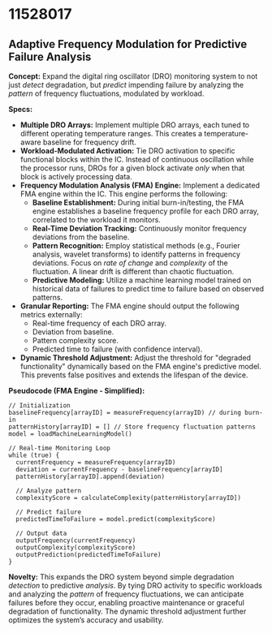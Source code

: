 # 11528017

## Adaptive Frequency Modulation for Predictive Failure Analysis

**Concept:** Expand the digital ring oscillator (DRO) monitoring system to not just *detect* degradation, but *predict* impending failure by analyzing the *pattern* of frequency fluctuations, modulated by workload.

**Specs:**

*   **Multiple DRO Arrays:** Implement multiple DRO arrays, each tuned to different operating temperature ranges. This creates a temperature-aware baseline for frequency drift.
*   **Workload-Modulated Activation:** Tie DRO activation to specific functional blocks within the IC. Instead of continuous oscillation while the processor runs, DROs for a given block activate *only* when that block is actively processing data.
*   **Frequency Modulation Analysis (FMA) Engine:** Implement a dedicated FMA engine within the IC. This engine performs the following:
    *   **Baseline Establishment:** During initial burn-in/testing, the FMA engine establishes a baseline frequency profile for each DRO array, correlated to the workload it monitors.
    *   **Real-Time Deviation Tracking:** Continuously monitor frequency deviations from the baseline.
    *   **Pattern Recognition:** Employ statistical methods (e.g., Fourier analysis, wavelet transforms) to identify patterns in frequency deviations. Focus on *rate of change* and *complexity* of the fluctuation. A linear drift is different than chaotic fluctuation.
    *   **Predictive Modeling:** Utilize a machine learning model trained on historical data of failures to predict time to failure based on observed patterns.
*   **Granular Reporting:** The FMA engine should output the following metrics externally:
    *   Real-time frequency of each DRO array.
    *   Deviation from baseline.
    *   Pattern complexity score.
    *   Predicted time to failure (with confidence interval).
*   **Dynamic Threshold Adjustment:** Adjust the threshold for "degraded functionality" dynamically based on the FMA engine's predictive model. This prevents false positives and extends the lifespan of the device.

**Pseudocode (FMA Engine - Simplified):**

```
// Initialization
baselineFrequency[arrayID] = measureFrequency(arrayID) // during burn-in
patternHistory[arrayID] = [] // Store frequency fluctuation patterns
model = loadMachineLearningModel()

// Real-time Monitoring Loop
while (true) {
  currentFrequency = measureFrequency(arrayID)
  deviation = currentFrequency - baselineFrequency[arrayID]
  patternHistory[arrayID].append(deviation)

  // Analyze pattern
  complexityScore = calculateComplexity(patternHistory[arrayID])

  // Predict failure
  predictedTimeToFailure = model.predict(complexityScore)

  // Output data
  outputFrequency(currentFrequency)
  outputComplexity(complexityScore)
  outputPrediction(predictedTimeToFailure)
}
```

**Novelty:** This expands the DRO system beyond simple degradation *detection* to predictive *analysis*. By tying DRO activity to specific workloads and analyzing the *pattern* of frequency fluctuations, we can anticipate failures before they occur, enabling proactive maintenance or graceful degradation of functionality. The dynamic threshold adjustment further optimizes the system’s accuracy and usability.